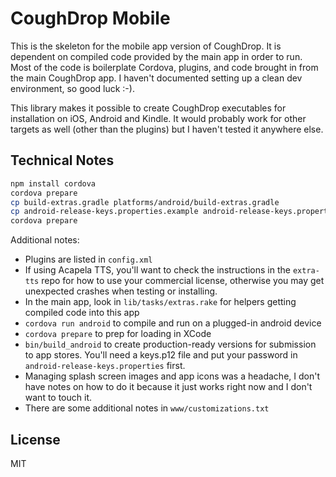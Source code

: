 # CoughDrop Mobile

This is the skeleton for the mobile app version of CoughDrop. It is dependent on compiled
code provided by the main app in order to run. Most of the code is boilerplate 
Cordova, plugins, and code brought in from the main CoughDrop app. I haven't documented
setting up a clean dev environment, so good luck :-).

This library makes it possible to create CoughDrop executables for installation on 
iOS, Android and Kindle. It would probably work for other targets as well (other than
the plugins) but I haven't tested it anywhere else.

## Technical Notes

```bash
npm install cordova
cordova prepare
cp build-extras.gradle platforms/android/build-extras.gradle
cp android-release-keys.properties.example android-release-keys.properties
cordova prepare
```

Additional notes:

- Plugins are listed in `config.xml`
- If using Acapela TTS, you'll want to check the instructions in the `extra-tts` repo
  for how to use your commercial license, otherwise you may get unexpected crashes
  when testing or installing.
- In the main app, look in `lib/tasks/extras.rake` for helpers getting compiled code into this app
- `cordova run android` to compile and run on a plugged-in android device
- `cordova prepare` to prep for loading in XCode
- `bin/build_android` to create production-ready versions for submission to app stores. You'll need
  a keys.p12 file and put your password in `android-release-keys.properties` first.
- Managing splash screen images and app icons was a headache, I don't have notes on how
  to do it because it just works right now and I don't want to touch it.
- There are some additional notes in `www/customizations.txt`

## License
MIT
